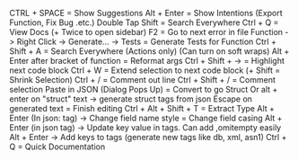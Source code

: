 
CTRL + SPACE = Show Suggestions
Alt + Enter = Show Intentions (Export Function, Fix Bug .etc.)
Double Tap Shift = Search Everywhere
Ctrl + Q = View Docs (+ Twice to open sidebar)
F2 = Go to next error in file
Function -> Right Click -> Generate... -> Tests = Generate Tests for Function
Ctrl + Shift + A = Search Everywhere (Actions only) (Can turn on soft wraps)
Alt + Enter after bracket of function = Reformat args
Ctrl + Shift + -> = Highlight next code block
Ctrl + W = Extend selection to next code block (+ Shift = Shrink Selection)
Ctrl + / = Comment out line
Ctrl + Shift + /  = Comment selection
Paste in JSON (Dialog Pops Up) = Convert to go Struct
Or alt + enter on "struct" text -> generate struct tags from json
Escape on generated text = Finish editing
Ctrl + Alt + Shift + T = Extract Type
Alt + Enter (In json: tag) -> Change field name style = Change field casing
Alt + Enter (in json tag) -> Update key value in tags. Can add ,omitempty easily
Alt + Enter -> Add keys to tags (generate new tags like db, xml, asn1)
Ctrl + Q = Quick Documentation